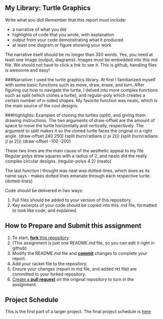 
## My Library: Turtle Graphics
Write what you did!
Remember that this report must include:

* a narrative of what you did
* highlights of code that you wrote, with explanation
* output from your code demonstrating what it produced
* at least one diagram or figure showing your work

The narrative itself should be no longer than 350 words. Yes, you need at least one image (output, diagrams). Images must be embedded into this md file. We should not have to click a link to see it. This is github, handling files is awesome and easy!

###Narrative:
I used the turtle graphics library. At first I familiarized myself with some basic functions such as move, draw, erase, and turn. After figuring out how to navigate the turtle, I delved into more complex functions such as split (which clones a turtle), and regular-poly which creates a certain number of n-sided shapes. My favorite function was neato, which is the main source of the cool designs.

###Highlights:
Examples of cloning the turtles (split), and giving them drawing instructions. The two arguments of draw-offset are the amount of space to move the turtle horizontally and vertically, respectively. The argument to split makes it so the cloned turtle faces the original in a right angle.
(draw-offset 240 250)
 (split (turn/radians (/ pi 2)))
 (split (turn/radians (/ pi 2)))
 (draw-offset -100 -200)
 
 These two lines are the main cause of the aesthetic appeal to my file. Regular polys drew squares with a radius of 2, and neato did the really complex circular designs.
(regular-polys 4 2)
 (neato)

The last function I thought was neat was dotted-lines, which does as its name says - makes dotted lines emanate through each respective turtle. 
(dotted-lines)

Code should be delivered in two ways:

1. Full files should be added to your version of this repository.
1. Key excerpts of your code should be copied into this .md file, formatted to look like code, and explained.



## How to Prepare and Submit this assignment

1. To start, [**fork** this repository][forking]. 
  2. (This assignment is just one README.md file, so you can edit it right in github)
1. Modify the README.md file and [**commit**][ref-commit] changes to complete your report.
1. Add your racket file to the repository. 
1. Ensure your changes (report in md file, and added rkt file) are committed to your forked repository.
1. [Create a **pull request**][pull-request] on the original repository to turn in the assignment.

## Project Schedule
This is the first part of a larger project. The final project schedule is [here][schedule]

<!-- Links -->
[schedule]: https://github.com/oplS16projects/FP-Schedule
[markdown]: https://help.github.com/articles/markdown-basics/
[forking]: https://guides.github.com/activities/forking/
[ref-clone]: http://gitref.org/creating/#clone
[ref-commit]: http://gitref.org/basic/#commit
[ref-push]: http://gitref.org/remotes/#push
[pull-request]: https://help.github.com/articles/creating-a-pull-request
